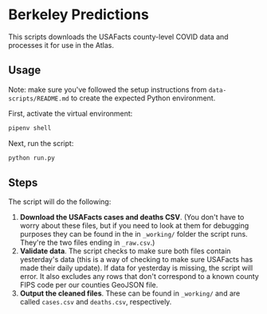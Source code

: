# Berkeley Predictions

This scripts downloads the USAFacts county-level COVID data and processes it for use in the Atlas.

## Usage

Note: make sure you've followed the setup instructions from `data-scripts/README.md` to create the expected Python environment.

First, activate the virtual environment:

```bash
pipenv shell
```

Next, run the script:

```bash
python run.py
```

## Steps

The script will do the following:

1. **Download the USAFacts cases and deaths CSV**. (You don't have to worry about these files, but if you need to look at them for debugging purposes they can be found in the in `_working/` folder the script runs. They're the two files ending in `_raw.csv`.)
2. **Validate data**. The script checks to make sure both files contain 
yesterday's data (this is a way of checking to make sure USAFacts has made
their daily update). If data for yesterday is missing, the script will error.
It also excludes any rows that don't correspond to a known county FIPS code 
per our counties GeoJSON file.
3. **Output the cleaned files**. These can be found in `_working/` and are 
called `cases.csv` and `deaths.csv`, respectively.
